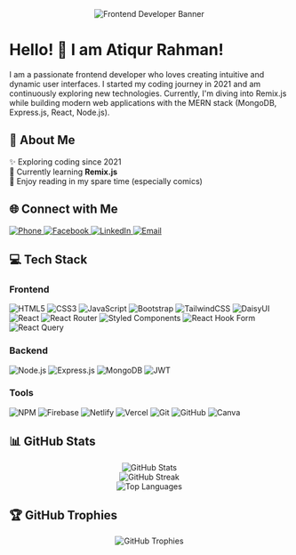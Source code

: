 <div align="center">
  <img src="https://i.ibb.co.com/kV5vGPsM/Frontend-Developer.png" alt="Frontend Developer Banner" />
</div>

<h1>Hello! 👋 I am Atiqur Rahman!</h1>
  <p>
    I am a passionate frontend developer who loves creating intuitive and dynamic user interfaces. I started my coding journey in 2021 and am continuously exploring new            technologies. Currently, I'm diving into Remix.js while building modern web applications with the MERN stack (MongoDB, Express.js, React, Node.js).
  </p>


<h2>💫 About Me</h2>
<p>
  ✨ Exploring coding since 2021<br />
  🌱 Currently learning <b>Remix.js</b><br />
  📖 Enjoy reading in my spare time (especially comics)
</p>

<h2>🌐 Connect with Me</h2>
<div>
  <a href="https://wa.me/8801408368799">
    <img src="https://img.shields.io/badge/📞%20Call%20Me-%2300A859.svg?" alt="Phone">
  </a>
  <a href="https://facebook.com/atikemon.hassan.1" target="_blank">
    <img src="https://img.shields.io/badge/Facebook-%231877F2.svg?logo=Facebook&logoColor=white" alt="Facebook" />
  </a>
  <a href="https://linkedin.com/in/atiqur-rahman895" target="_blank">
    <img src="https://img.shields.io/badge/LinkedIn-%230077B5.svg?logo=linkedin&logoColor=white" alt="LinkedIn" />
  </a>
  <a href="mailto:itsatiqur28@gmail.com" target="_blank">
    <img src="https://img.shields.io/badge/Email-D14836?logo=gmail&logoColor=white" alt="Email" />
  </a>
</div>

<h2>💻 Tech Stack</h2>

### **Frontend**
<p>
  <img src="https://img.shields.io/badge/html5-%23E34F26.svg?style=for-the-badge&logo=html5&logoColor=white" alt="HTML5" />
  <img src="https://img.shields.io/badge/css3-%231572B6.svg?style=for-the-badge&logo=css3&logoColor=white" alt="CSS3" />
  <img src="https://img.shields.io/badge/javascript-%23323330.svg?style=for-the-badge&logo=javascript&logoColor=%23F7DF1E" alt="JavaScript" />
  <img src="https://img.shields.io/badge/bootstrap-%238511FA.svg?style=for-the-badge&logo=bootstrap&logoColor=white" alt="Bootstrap" />
  <img src="https://img.shields.io/badge/tailwindcss-%2338B2AC.svg?style=for-the-badge&logo=tailwind-css&logoColor=white" alt="TailwindCSS" />
  <img src="https://img.shields.io/badge/daisyui-5A0EF8?style=for-the-badge&logo=daisyui&logoColor=white" alt="DaisyUI" />
  <img src="https://img.shields.io/badge/react-%2320232a.svg?style=for-the-badge&logo=react&logoColor=%2361DAFB" alt="React" />
  <img src="https://img.shields.io/badge/React_Router-CA4245?style=for-the-badge&logo=react-router&logoColor=white" alt="React Router" />
  <img src="https://img.shields.io/badge/styled--components-DB7093?style=for-the-badge&logo=styled-components&logoColor=white" alt="Styled Components" />
  <img src="https://img.shields.io/badge/React%20Hook%20Form-%23EC5990.svg?style=for-the-badge&logo=reacthookform&logoColor=white" alt="React Hook Form" />
  <img src="https://img.shields.io/badge/React%20Query-FF4154?style=for-the-badge&logo=react%20query&logoColor=white" alt="React Query" />
</p>

### **Backend**
<p>
  <img src="https://img.shields.io/badge/node.js-6DA55F?style=for-the-badge&logo=node.js&logoColor=white" alt="Node.js" />
  <img src="https://img.shields.io/badge/express.js-%23404d59.svg?style=for-the-badge&logo=express&logoColor=%2361DAFB" alt="Express.js" />
  <img src="https://img.shields.io/badge/MongoDB-%234ea94b.svg?style=for-the-badge&logo=mongodb&logoColor=white" alt="MongoDB" />
  <img src="https://img.shields.io/badge/JWT-black?style=for-the-badge&logo=JSON%20web%20tokens" alt="JWT" />
</p>

### **Tools**
<p>
  <img src="https://img.shields.io/badge/NPM-%23CB3837.svg?style=for-the-badge&logo=npm&logoColor=white" alt="NPM" />
  <img src="https://img.shields.io/badge/firebase-%23039BE5.svg?style=for-the-badge&logo=firebase" alt="Firebase" />
  <img src="https://img.shields.io/badge/netlify-%23000000.svg?style=for-the-badge&logo=netlify&logoColor=#00C7B7" alt="Netlify" />
  <img src="https://img.shields.io/badge/vercel-%23000000.svg?style=for-the-badge&logo=vercel&logoColor=white" alt="Vercel" />
  <img src="https://img.shields.io/badge/git-%23F05033.svg?style=for-the-badge&logo=git&logoColor=white" alt="Git" />
  <img src="https://img.shields.io/badge/github-%23121011.svg?style=for-the-badge&logo=github&logoColor=white" alt="GitHub" />
  <img src="https://img.shields.io/badge/Canva-%2300C4CC.svg?style=for-the-badge&logo=Canva&logoColor=white" alt="Canva" />
</p>

<h2>📊 GitHub Stats</h2>
<div align="center">
  <img src="https://github-readme-stats.vercel.app/api?username=AtiqurRahman895&theme=react&hide_border=false&include_all_commits=false&count_private=false" alt="GitHub Stats" />
  <br />
  <img src="https://github-readme-streak-stats.herokuapp.com/?user=AtiqurRahman895&theme=react&hide_border=false" alt="GitHub Streak" />
  <br />
  <img src="https://github-readme-stats.vercel.app/api/top-langs/?username=AtiqurRahman895&theme=react&hide_border=false&include_all_commits=false&count_private=false&layout=compact" alt="Top Languages" />
</div>

<h2>🏆 GitHub Trophies</h2>
<div align="center">
  <img src="https://github-profile-trophy.vercel.app/?username=AtiqurRahman895&theme=algolia&no-frame=true&no-bg=true&margin-w=4" alt="GitHub Trophies" />
</div>
